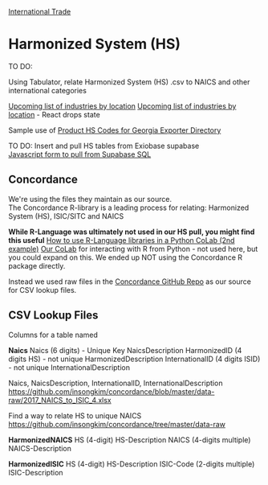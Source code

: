 [International Trade](/OpenFootprint/trade/)
# Harmonized System (HS)

<!-- Initial work by Wenjie (and Chen) -->

TO DO:

Using Tabulator, relate Harmonized System (HS) .csv to NAICS and other international categories

[Upcoming list of industries by location](/localsite/info/#state=CA)
[Upcoming list of industries by location](/localsite/info/#state=CA&beta=true) - React drops state

Sample use of [Product HS Codes for Georgia Exporter Directory](https://model.georgia.org/display/exporters/)

TO DO: Insert and pull HS tables from Exiobase supabase  
[Javascript form to pull from Supabase SQL](../prep/sql/supabase/)  


## Concordance

We're using the files they maintain as our source.  
The Concordance R-library is a leading process for relating:
Harmonized System (HS), ISIC/SITC and NAICS


**While R-Language was ultimately not used in our HS pull, you might find this useful**
[How to use R-Language libraries in a Python CoLab (2nd example)](https://www.geeksforgeeks.org/how-to-use-r-with-google-colaboratory/)
[Our CoLab](https://colab.research.google.com/drive/1etpn1no8JgeUxwLr_5dBFEbt8sq5wd4v?usp=sharing) for interacting with R from Python - not used here, but you could expand on this.
We ended up NOT using the Concordance R package directly.
<!--
[Chinese sectors](https://chatgpt.com/share/dbb6de4b-1366-4190-b284-3b7165951c61),  ISIC,  and the Harmonized System (HS)
-->

Instead we used raw files in the [Concordance GitHub Repo](https://github.com/insongkim/concordance/tree/master/data-raw) as our source for CSV lookup files.

## CSV Lookup Files

Columns for a table named 

**Naics**
Naics (6 digits) - Unique Key
NaicsDescription
HarmonizedID (4 digits HS) - not unique
HarmonizedDescription
InternationalID (4 digits ISID) - not unique
InternationalDescription

Naics, NaicsDescription, InternationalID, InternationalDescription
https://github.com/insongkim/concordance/blob/master/data-raw/2017_NAICS_to_ISIC_4.xlsx

Find a way to relate HS to unique NAICS
https://github.com/insongkim/concordance/tree/master/data-raw

**HarmonizedNAICS**
HS (4-digit)
HS-Description
NAICS (4-digits multiple)
NAICS-Description

**HarmonizedISIC**
HS (4-digit)
HS-Description
ISIC-Code (2-digits multiple)
ISIC-Description 

<!--
HS (4-digit)
HS-Description
Chinese-Sector-Code (2-digits)
Chinese-Sector-Description
-->
